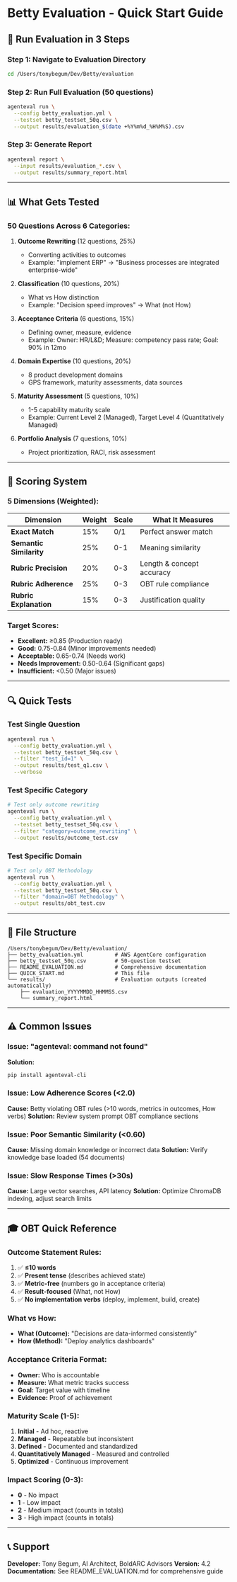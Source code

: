 # Betty Evaluation - Quick Start Guide

## 🚀 Run Evaluation in 3 Steps

### Step 1: Navigate to Evaluation Directory
```bash
cd /Users/tonybegum/Dev/Betty/evaluation
```

### Step 2: Run Full Evaluation (50 questions)
```bash
agenteval run \
  --config betty_evaluation.yml \
  --testset betty_testset_50q.csv \
  --output results/evaluation_$(date +%Y%m%d_%H%M%S).csv
```

### Step 3: Generate Report
```bash
agenteval report \
  --input results/evaluation_*.csv \
  --output results/summary_report.html
```

---

## 📊 What Gets Tested

### 50 Questions Across 6 Categories:

1. **Outcome Rewriting** (12 questions, 25%)
   - Converting activities to outcomes
   - Example: "implement ERP" → "Business processes are integrated enterprise-wide"

2. **Classification** (10 questions, 20%)
   - What vs How distinction
   - Example: "Decision speed improves" → What (not How)

3. **Acceptance Criteria** (6 questions, 15%)
   - Defining owner, measure, evidence
   - Example: Owner: HR/L&D; Measure: competency pass rate; Goal: 90% in 12mo

4. **Domain Expertise** (10 questions, 20%)
   - 8 product development domains
   - GPS framework, maturity assessments, data sources

5. **Maturity Assessment** (5 questions, 10%)
   - 1-5 capability maturity scale
   - Example: Current Level 2 (Managed), Target Level 4 (Quantitatively Managed)

6. **Portfolio Analysis** (7 questions, 10%)
   - Project prioritization, RACI, risk assessment

---

## 🎯 Scoring System

### 5 Dimensions (Weighted):

| Dimension | Weight | Scale | What It Measures |
|-----------|--------|-------|------------------|
| **Exact Match** | 15% | 0/1 | Perfect answer match |
| **Semantic Similarity** | 25% | 0-1 | Meaning similarity |
| **Rubric Precision** | 20% | 0-3 | Length & concept accuracy |
| **Rubric Adherence** | 25% | 0-3 | OBT rule compliance |
| **Rubric Explanation** | 15% | 0-3 | Justification quality |

### Target Scores:

- **Excellent:** ≥0.85 (Production ready)
- **Good:** 0.75-0.84 (Minor improvements needed)
- **Acceptable:** 0.65-0.74 (Needs work)
- **Needs Improvement:** 0.50-0.64 (Significant gaps)
- **Insufficient:** <0.50 (Major issues)

---

## 🔍 Quick Tests

### Test Single Question
```bash
agenteval run \
  --config betty_evaluation.yml \
  --testset betty_testset_50q.csv \
  --filter "test_id=1" \
  --output results/test_q1.csv \
  --verbose
```

### Test Specific Category
```bash
# Test only outcome rewriting
agenteval run \
  --config betty_evaluation.yml \
  --testset betty_testset_50q.csv \
  --filter "category=outcome_rewriting" \
  --output results/outcome_test.csv
```

### Test Specific Domain
```bash
# Test only OBT Methodology
agenteval run \
  --config betty_evaluation.yml \
  --testset betty_testset_50q.csv \
  --filter "domain=OBT Methodology" \
  --output results/obt_test.csv
```

---

## 📁 File Structure

```
/Users/tonybegum/Dev/Betty/evaluation/
├── betty_evaluation.yml          # AWS AgentCore configuration
├── betty_testset_50q.csv         # 50-question testset
├── README_EVALUATION.md          # Comprehensive documentation
├── QUICK_START.md                # This file
└── results/                      # Evaluation outputs (created automatically)
    ├── evaluation_YYYYMMDD_HHMMSS.csv
    └── summary_report.html
```

---

## ⚠️ Common Issues

### Issue: "agenteval: command not found"
**Solution:**
```bash
pip install agenteval-cli
```

### Issue: Low Adherence Scores (<2.0)
**Cause:** Betty violating OBT rules (>10 words, metrics in outcomes, How verbs)
**Solution:** Review system prompt OBT compliance sections

### Issue: Poor Semantic Similarity (<0.60)
**Cause:** Missing domain knowledge or incorrect data
**Solution:** Verify knowledge base loaded (54 documents)

### Issue: Slow Response Times (>30s)
**Cause:** Large vector searches, API latency
**Solution:** Optimize ChromaDB indexing, adjust search limits

---

## 🎓 OBT Quick Reference

### Outcome Statement Rules:
1. ✅ **≤10 words**
2. ✅ **Present tense** (describes achieved state)
3. ✅ **Metric-free** (numbers go in acceptance criteria)
4. ✅ **Result-focused** (What, not How)
5. ✅ **No implementation verbs** (deploy, implement, build, create)

### What vs How:
- **What (Outcome):** "Decisions are data-informed consistently"
- **How (Method):** "Deploy analytics dashboards"

### Acceptance Criteria Format:
- **Owner:** Who is accountable
- **Measure:** What metric tracks success
- **Goal:** Target value with timeline
- **Evidence:** Proof of achievement

### Maturity Scale (1-5):
1. **Initial** - Ad hoc, reactive
2. **Managed** - Repeatable but inconsistent
3. **Defined** - Documented and standardized
4. **Quantitatively Managed** - Measured and controlled
5. **Optimized** - Continuous improvement

### Impact Scoring (0-3):
- **0** - No impact
- **1** - Low impact
- **2** - Medium impact (counts in totals)
- **3** - High impact (counts in totals)

---

## 📞 Support

**Developer:** Tony Begum, AI Architect, BoldARC Advisors
**Version:** 4.2
**Documentation:** See README_EVALUATION.md for comprehensive guide
